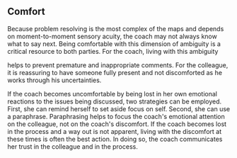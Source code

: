 ## Comfort

Because problem resolving is the most complex of the maps and depends on moment-to-moment sensory acuity, the coach may not always know what to say next. Being comfortable with this dimension of ambiguity is a critical resource to both parties. For the coach, living with this ambiguity

helps to prevent premature and inappropriate comments. For the colleague, it is reassuring to have someone fully present and not discomforted as he works through his uncertainties.

If the coach becomes uncomfortable by being lost in her own emotional reactions to the issues being discussed, two strategies can be employed. First, she can remind herself to set aside focus on self. Second, she can use a paraphrase. Paraphrasing helps to focus the coach's emotional attention on the colleague, not on the coach's discomfort. If the coach becomes lost in the process and a way out is not apparent, living with the discomfort at these times is often the best action. In doing so, the coach communicates her trust in the colleague and in the process.